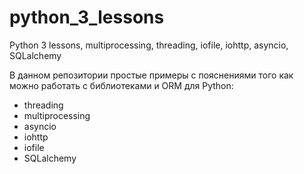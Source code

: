 # python_3_lessons
Python 3 lessons, multiprocessing, threading,  iofile, iohttp, asyncio, SQLalchemy

В данном репозитории простые примеры с пояснениями того как можно работать с библиотеками и ORM для Python:
- threading
- multiprocessing
- asyncio
- iohttp
- iofile
- SQLalchemy
